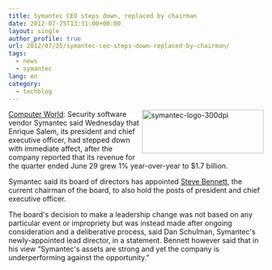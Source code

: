 ```yaml
---
title: Symantec CEO steps down, replaced by chairman
date: 2012-07-25T13:31:00+00:00
layout: single
author_profile: true
url: 2012/07/25/symantec-ceo-steps-down-replaced-by-chairman/
tags:
  - news
  - symantec
lang: en
category: 
  - techblog
---
```

<a href="http://lh6.ggpht.com/-91XZBVC3Xl8/UA_uGcX1n7I/AAAAAAAAGlY/ffXwrTan9T8/s1600-h/symantec-logo-300dpi%25255B4%25255D.jpg" target="_blank"><img title="symantec-logo-300dpi" border="0" alt="symantec-logo-300dpi" align="right" src="http://lh4.ggpht.com/-6uaBq_Tg23Q/UA_uJxx1UHI/AAAAAAAAGlg/6zZ5Dz1wWw4/symantec-logo-300dpi_thumb%25255B1%25255D.jpg?imgmax=800" width="240" height="86" /></a><a href="http://www.computerworld.com/s/article/9229643/Symantec_CEO_steps_down_replaced_by_chairman" target="_blank">Computer World</a>: Security software vendor Symantec said Wednesday that Enrique Salem, its president and chief executive officer, had stepped down with immediate affect, after the company reported that its revenue for the quarter ended June 29 grew 1% year-over-year to $1.7 billion. 

Symantec said its board of directors has appointed <a href="http://www.symantec.com/about/profile/management/directors/bio.jsp?bioid=steve_bennett" target="_blank">Steve Bennett</a>, the current chairman of the board, to also hold the posts of president and chief executive officer. 

The board's decision to make a leadership change was not based on any particular event or impropriety but was instead made after ongoing consideration and a deliberative process, said Dan Schulman, Symantec's newly-appointed lead director, in a statement. Bennett however said that in his view “Symantec's assets are strong and yet the company is underperforming against the opportunity.”